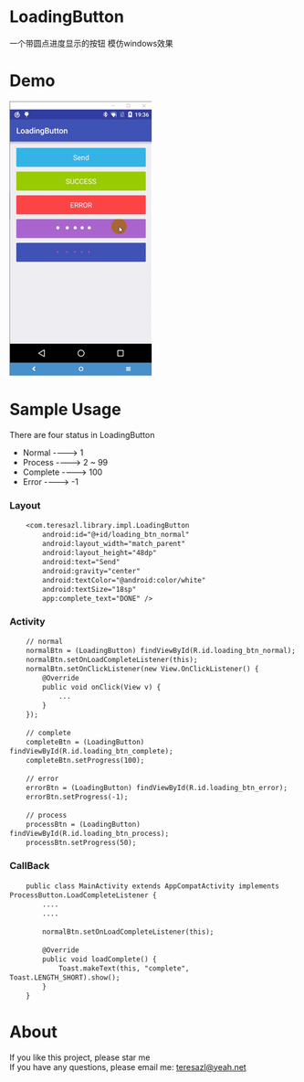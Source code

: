 # LoadingButton
一个带圆点进度显示的按钮
模仿windows效果

# Demo
![Sample Screenshots][1]

# Sample Usage
There are four status in LoadingButton  
* Normal  ---->  1  
* Process  ---->  2 ~ 99  
* Complete  ----> 100  
* Error  ---->  -1  

### Layout
        <com.teresazl.library.impl.LoadingButton
            android:id="@+id/loading_btn_normal"
            android:layout_width="match_parent"
            android:layout_height="48dp"
            android:text="Send"
            android:gravity="center"
            android:textColor="@android:color/white"
            android:textSize="18sp"
            app:complete_text="DONE" />

### Activity
        // normal
        normalBtn = (LoadingButton) findViewById(R.id.loading_btn_normal);
        normalBtn.setOnLoadCompleteListener(this);
        normalBtn.setOnClickListener(new View.OnClickListener() {
            @Override
            public void onClick(View v) {
                ...
            }
        });
        
        // complete
        completeBtn = (LoadingButton) findViewById(R.id.loading_btn_complete);
        completeBtn.setProgress(100);

        // error
        errorBtn = (LoadingButton) findViewById(R.id.loading_btn_error);
        errorBtn.setProgress(-1);

        // process
        processBtn = (LoadingButton) findViewById(R.id.loading_btn_process);
        processBtn.setProgress(50);
        
### CallBack

        public class MainActivity extends AppCompatActivity implements ProcessButton.LoadCompleteListener {
            ....
            ....
            
            normalBtn.setOnLoadCompleteListener(this);
            
            @Override
            public void loadComplete() {
                Toast.makeText(this, "complete", Toast.LENGTH_SHORT).show();
            }
        }

# About
If you like this project, please star me  
If you have any questions, please email me: teresazl@yeah.net


[1]: https://github.com/teresazl/LoadingButton/blob/master/screenshots/loading_button.gif
